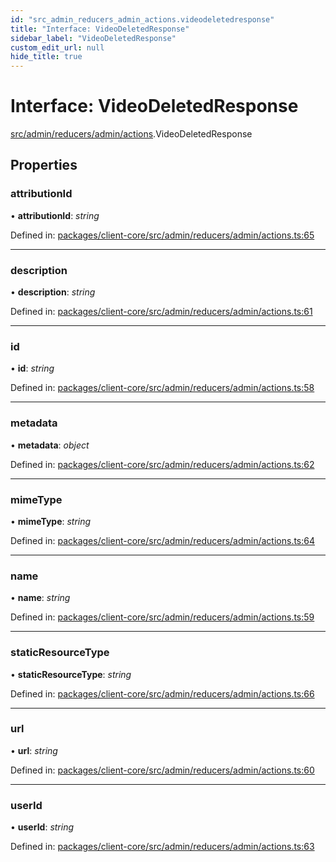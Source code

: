 ```yaml
---
id: "src_admin_reducers_admin_actions.videodeletedresponse"
title: "Interface: VideoDeletedResponse"
sidebar_label: "VideoDeletedResponse"
custom_edit_url: null
hide_title: true
---
```


# Interface: VideoDeletedResponse

[src/admin/reducers/admin/actions](../modules/src_admin_reducers_admin_actions.md).VideoDeletedResponse

## Properties

### attributionId

• **attributionId**: *string*

Defined in: [packages/client-core/src/admin/reducers/admin/actions.ts:65](https://github.com/xr3ngine/xr3ngine/blob/716a06460/packages/client-core/src/admin/reducers/admin/actions.ts#L65)

___

### description

• **description**: *string*

Defined in: [packages/client-core/src/admin/reducers/admin/actions.ts:61](https://github.com/xr3ngine/xr3ngine/blob/716a06460/packages/client-core/src/admin/reducers/admin/actions.ts#L61)

___

### id

• **id**: *string*

Defined in: [packages/client-core/src/admin/reducers/admin/actions.ts:58](https://github.com/xr3ngine/xr3ngine/blob/716a06460/packages/client-core/src/admin/reducers/admin/actions.ts#L58)

___

### metadata

• **metadata**: *object*

Defined in: [packages/client-core/src/admin/reducers/admin/actions.ts:62](https://github.com/xr3ngine/xr3ngine/blob/716a06460/packages/client-core/src/admin/reducers/admin/actions.ts#L62)

___

### mimeType

• **mimeType**: *string*

Defined in: [packages/client-core/src/admin/reducers/admin/actions.ts:64](https://github.com/xr3ngine/xr3ngine/blob/716a06460/packages/client-core/src/admin/reducers/admin/actions.ts#L64)

___

### name

• **name**: *string*

Defined in: [packages/client-core/src/admin/reducers/admin/actions.ts:59](https://github.com/xr3ngine/xr3ngine/blob/716a06460/packages/client-core/src/admin/reducers/admin/actions.ts#L59)

___

### staticResourceType

• **staticResourceType**: *string*

Defined in: [packages/client-core/src/admin/reducers/admin/actions.ts:66](https://github.com/xr3ngine/xr3ngine/blob/716a06460/packages/client-core/src/admin/reducers/admin/actions.ts#L66)

___

### url

• **url**: *string*

Defined in: [packages/client-core/src/admin/reducers/admin/actions.ts:60](https://github.com/xr3ngine/xr3ngine/blob/716a06460/packages/client-core/src/admin/reducers/admin/actions.ts#L60)

___

### userId

• **userId**: *string*

Defined in: [packages/client-core/src/admin/reducers/admin/actions.ts:63](https://github.com/xr3ngine/xr3ngine/blob/716a06460/packages/client-core/src/admin/reducers/admin/actions.ts#L63)
